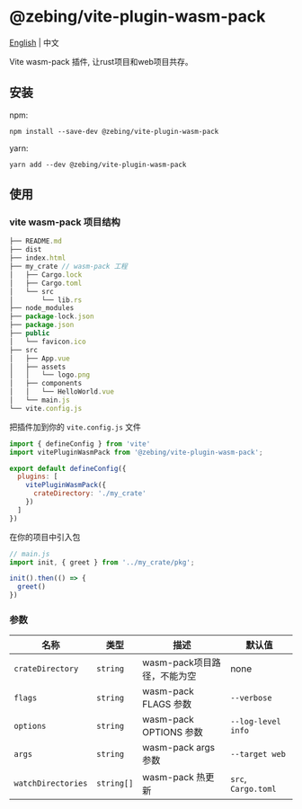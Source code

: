 # @zebing/vite-plugin-wasm-pack
[English](README.md) | 中文

Vite wasm-pack 插件, 让rust项目和web项目共存。

## 安装
npm:
```
npm install --save-dev @zebing/vite-plugin-wasm-pack
```
yarn:
```
yarn add --dev @zebing/vite-plugin-wasm-pack
```

## 使用
### vite wasm-pack 项目结构
```javascript
├── README.md
├── dist
├── index.html
├── my_crate // wasm-pack 工程
│   ├── Cargo.lock
│   ├── Cargo.toml
│   └── src
│       └── lib.rs
├── node_modules
├── package-lock.json
├── package.json
├── public
│   └── favicon.ico
├── src
│   ├── App.vue
│   ├── assets
│   │   └── logo.png
│   ├── components
│   │   └── HelloWorld.vue
│   └── main.js
└── vite.config.js
```

把插件加到你的 `vite.config.js` 文件
```javascript
import { defineConfig } from 'vite'
import vitePluginWasmPack from '@zebing/vite-plugin-wasm-pack';

export default defineConfig({
  plugins: [
    vitePluginWasmPack({
      crateDirectory: './my_crate'
    })
  ]
})
```
在你的项目中引入包
```javascript
// main.js
import init, { greet } from '../my_crate/pkg';

init().then(() => {
  greet()
})
```

### 参数

|名称|类型|描述|默认值|
|---|---|---|---|
|`crateDirectory`|`string`| wasm-pack项目路径，不能为空 | none
|`flags`|`string`| wasm-pack FLAGS 参数 |`--verbose`|
|`options`|`string`| wasm-pack OPTIONS 参数 | `--log-level info` |
|`args`|`string`| wasm-pack args 参数 | `--target web` |
|`watchDirectories`|`string[]`| wasm-pack 热更新 | `src`, `Cargo.toml` |
